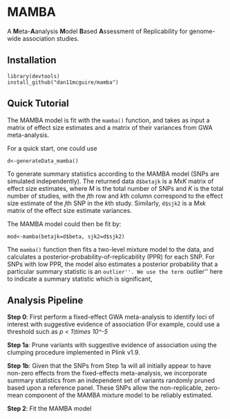 # MAMBA 
A **M**eta-**A**analysis **M**odel **B**ased **A**ssessment of Replicability for genome-wide association studies.

## Installation

    library(devtools)
    install_github("dan11mcguire/mamba")

## Quick Tutorial 

The MAMBA model is fit with the `mamba()` function, and takes as input a matrix of  effect size estimates and a matrix of their variances from GWA meta-analysis. 

For a quick start, one could use 

    d<-generateData_mamba()
 
To generate summary statistics according to the MAMBA model (SNPs are simulated independently).  The returned data `d$betajk` is a *M*x*K* matrix of effect size estimates, where *M* is the total number of SNPs and *K* is the total number of studies, with the *j*th row and *k*th column correspond to the effect size estimate of the *j*th SNP in the *k*th study.  Similarly, `d$sjk2` is a *M*x*k* matrix of the effect size estimate variances.  

The MAMBA model could then be fit by:

    mod<-mamba(betajk=d$beta, sjk2=d$sjk2)


The `mamba()` function then fits a two-level mixture model to the data, and calculates a posterior-probability-of-replicability (PPR) for each SNP.  For SNPs with low PPR, the model also estimates a posterior probability that a particular summary statistic is an ``outlier''. We use the term ``outlier'' here to indicate a summary statistic which is significant,  


## Analysis Pipeline 

**Step 0**: First perform a fixed-effect GWA meta-analysis to identify loci of interest with suggestive evidence of association (For example, could use a threshold such as *p < 1\times 10^-5* 

**Step 1a**: Prune variants with suggestive evidence of association using the clumping procedure implemented in Plink v1.9.

**Step 1b**: Given that the SNPs from Step 1a will all initially appear to have non-zero effects from the fixed-effects meta-analysis, we incorporate summary statistics from an independent set of variants randomly pruned based upon a reference panel.  These SNPs allow the non-replicable, zero-mean component of the MAMBA mixture model to be reliably estimated.

**Step 2**: Fit the MAMBA model










